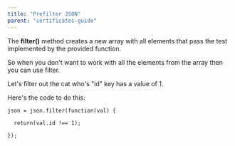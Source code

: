 ```yaml
---
title: "Prefilter JSON"
parent: "certificates-guide"
---
```


The **filter()** method creates a new array with all elements that pass the test implemented by the provided function.

So when you don't want to work with all the elements from the array then you can use filter.

Let's filter out the cat who's "id" key has a value of 1.

Here's the code to do this:

    json = json.filter(function(val) {

      return(val.id !== 1);

    });
